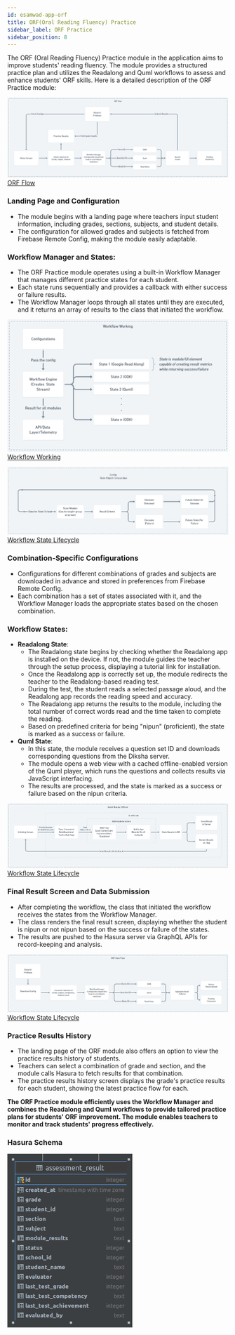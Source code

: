 ```yaml
---
id: esamwad-app-orf
title: ORF(Oral Reading Fluency) Practice
sidebar_label: ORF Practice
sidebar_position: 8
---
```


The ORF (Oral Reading Fluency) Practice module in the application aims to improve students' reading fluency. The module provides a structured practice plan and utilizes the Readalong and Quml workflows to assess and enhance students' ORF skills. Here is a detailed description of the ORF Practice module:

![ORF Flow](../../../../../../static/img/esamwad/orf.png) 
[ORF Flow](https://whimsical.com/orf-Bbe7zrLBjMVNzWwvvew1n6) 

### Landing Page and Configuration
- The module begins with a landing page where teachers input student information, including grades, sections, subjects, and student details.
- The configuration for allowed grades and subjects is fetched from Firebase Remote Config, making the module easily adaptable.
### Workflow Manager and States:
- The ORF Practice module operates using a built-in Workflow Manager that manages different practice states for each student.
- Each state runs sequentially and provides a callback with either success or failure results.
- The Workflow Manager loops through all states until they are executed, and it returns an array of results to the class that initiated the workflow.

![Workflow Working](../../../../../../static/img/esamwad/workflow_working.png) 
[Workflow Working](https://whimsical.com/workflow-working-Y7K8SoDQ6efWZrnJrcusMp) 

![Workflow State Lifecycle](../../../../../../static/img/esamwad/workflow_state_flow.png)
[Workflow State Lifecycle](https://whimsical.com/workflow-state-flow-CL1ai2xf2mcMEBRGSJPdXn) 

### Combination-Specific Configurations
- Configurations for different combinations of grades and subjects are downloaded in advance and stored in preferences from Firebase Remote Config.
- Each combination has a set of states associated with it, and the Workflow Manager loads the appropriate states based on the chosen combination.

### Workflow States:
- **Readalong State**:
    - The Readalong state begins by checking whether the Readalong app is installed on the device. If not, the module guides the teacher through the setup process, displaying a tutorial link for installation.
    - Once the Readalong app is correctly set up, the module redirects the teacher to the Readalong-based reading test.
    - During the test, the student reads a selected passage aloud, and the Readalong app records the reading speed and accuracy.
    - The Readalong app returns the results to the module, including the total number of correct words read and the time taken to complete the reading.
    - Based on predefined criteria for being "nipun" (proficient), the state is marked as a success or failure.
- **Quml State**:
    - In this state, the module receives a question set ID and downloads corresponding questions from the Diksha server.
    - The module opens a web view with a cached offline-enabled version of the Quml player, which runs the questions and collects results via JavaScript interfacing.
    - The results are processed, and the state is marked as a success or failure based on the nipun criteria.


![Workflow State Lifecycle](../../../../../../static/img/esamwad/quml.png)
[Workflow State Lifecycle](https://whimsical.com/quml-6Ce4vpJGyoHJmeUqtYoeoh) 

### Final Result Screen and Data Submission
- After completing the workflow, the class that initiated the workflow receives the states from the Workflow Manager.
- The class renders the final result screen, displaying whether the student is nipun or not nipun based on the success or failure of the states.
- The results are pushed to the Hasura server via GraphQL APIs for record-keeping and analysis.

![Workflow State Lifecycle](../../../../../../static/img/esamwad/orf_data_flow.png)
[Workflow State Lifecycle](https://whimsical.com/orf-data-flow-Eo7XX9Gd6gCGKUP1evUwR5)

### Practice Results History
- The landing page of the ORF module also offers an option to view the practice results history of students.
- Teachers can select a combination of grade and section, and the module calls Hasura to fetch results for that combination.
- The practice results history screen displays the grade's practice results for each student, showing the latest practice flow for each.


**The ORF Practice module efficiently uses the Workflow Manager and combines the Readalong and Quml workflows to provide tailored practice plans for students' ORF improvement. The module enables teachers to monitor and track students' progress effectively.**

### Hasura Schema
![ORF Schema](../../../../../../static/img/esamwad/assessment_result_schema.png)


